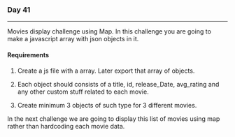 ### Day 41
---
Movies display challenge using Map. In this challenge you are going to make a javascript array with json objects in it. 

#### Requirements
1. Create a js file with a array. Later export that array of objects.

2. Each object should consists of a title, id, release_Date, avg_rating and any other custom stuff related to each movie.

3. Create minimum 3 objects of such type for 3 different movies. 

In the next challenge we are going to display this list of movies using map rather than hardcoding each movie data.
